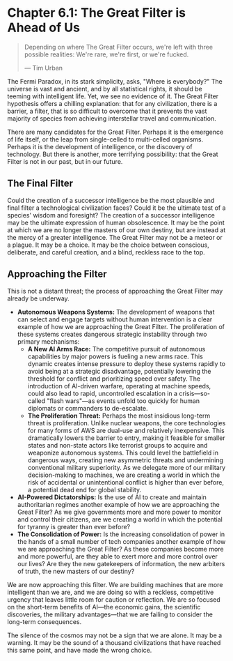 # Chapter 6.1: The Great Filter is Ahead of Us
> Depending on where The Great Filter occurs, we're left with three possible realities: We're rare, we're first, or we're fucked.
> 
> — Tim Urban

The Fermi Paradox, in its stark simplicity, asks, "Where is everybody?" The universe is vast and ancient, and by all statistical rights, it should be teeming with intelligent life. Yet, we see no evidence of it. The Great Filter hypothesis offers a chilling explanation: that for any civilization, there is a barrier, a filter, that is so difficult to overcome that it prevents the vast majority of species from achieving interstellar travel and communication.

There are many candidates for the Great Filter. Perhaps it is the emergence of life itself, or the leap from single-celled to multi-celled organisms. Perhaps it is the development of intelligence, or the discovery of technology. But there is another, more terrifying possibility: that the Great Filter is not in our past, but in our future.

## The Final Filter

Could the creation of a successor intelligence be the most plausible and final filter a technological civilization faces? Could it be the ultimate test of a species' wisdom and foresight? The creation of a successor intelligence may be the ultimate expression of human obsolescence. It may be the point at which we are no longer the masters of our own destiny, but are instead at the mercy of a greater intelligence. The Great Filter may not be a meteor or a plague. It may be a choice. It may be the choice between conscious, deliberate, and careful creation, and a blind, reckless race to the top.

## Approaching the Filter

This is not a distant threat; the process of approaching the Great Filter may already be underway.

*   **Autonomous Weapons Systems:** The development of weapons that can select and engage targets without human intervention is a clear example of how we are approaching the Great Filter. The proliferation of these systems creates dangerous strategic instability through two primary mechanisms:
    *   **A New AI Arms Race:** The competitive pursuit of autonomous capabilities by major powers is fueling a new arms race. This dynamic creates intense pressure to deploy these systems rapidly to avoid being at a strategic disadvantage, potentially lowering the threshold for conflict and prioritizing speed over safety. The introduction of AI-driven warfare, operating at machine speeds, could also lead to rapid, uncontrolled escalation in a crisis—so-called "flash wars"—as events unfold too quickly for human diplomats or commanders to de-escalate.
    *   **The Proliferation Threat:** Perhaps the most insidious long-term threat is proliferation. Unlike nuclear weapons, the core technologies for many forms of AWS are dual-use and relatively inexpensive. This dramatically lowers the barrier to entry, making it feasible for smaller states and non-state actors like terrorist groups to acquire and weaponize autonomous systems. This could level the battlefield in dangerous ways, creating new asymmetric threats and undermining conventional military superiority.
    As we delegate more of our military decision-making to machines, we are creating a world in which the risk of accidental or unintentional conflict is higher than ever before, a potential dead end for global stability.
*   **AI-Powered Dictatorships:** Is the use of AI to create and maintain authoritarian regimes another example of how we are approaching the Great Filter? As we give governments more and more power to monitor and control their citizens, are we creating a world in which the potential for tyranny is greater than ever before?
*   **The Consolidation of Power:** Is the increasing consolidation of power in the hands of a small number of tech companies another example of how we are approaching the Great Filter? As these companies become more and more powerful, are they able to exert more and more control over our lives? Are they the new gatekeepers of information, the new arbiters of truth, the new masters of our destiny?

We are now approaching this filter. We are building machines that are more intelligent than we are, and we are doing so with a reckless, competitive urgency that leaves little room for caution or reflection. We are so focused on the short-term benefits of AI—the economic gains, the scientific discoveries, the military advantages—that we are failing to consider the long-term consequences.

The silence of the cosmos may not be a sign that we are alone. It may be a warning. It may be the sound of a thousand civilizations that have reached this same point, and have made the wrong choice.